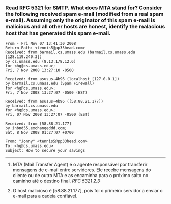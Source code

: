 ### Read RFC 5321 for SMTP. What does MTA stand for? Consider the following received spam e-mail (modified from a real spam e-mail). Assuming only the originator of this spam e-mail is malicious and all other hosts are honest, identify the malacious host that has generated this spam e-mail.

```
From - Fri Nov 07 13:41:30 2008
Return-Path: <tennis5@pp33head.com>
Received: from barmail.cs.umass.edu (barmail.cs.umass.edu [128.119.240.3]) 
by cs.umass.edu (8.13.1/8.12.6) 
for <hg@cs.umass.edu>; 
Fri, 7 Nov 2008 13:27:10 -0500

Received: from asusus-4b96 (localhost [127.0.0.1]) 
by barmail.cs.umass.edu (Spam Firewall) 
for <hg@cs.umass.edu>; 
Fri, 7 Nov 2008 13:27:07 -0500 (EST)

Received: from asusus-4b96 ([58.88.21.177]) 
by barmail.cs.umass.edu 
for <hg@cs.umass.edu>; 
Fri, 07 Nov 2008 13:27:07 -0500 (EST)

Received: from [58.88.21.177] 
by inbnd55.exchangeddd.com; 
Sat, 8 Nov 2008 01:27:07 +0700

From: "Jonny" <tennis5@pp33head.com>
To: <hg@cs.umass.edu>
Subject: How to secure your savings
```
---

1. MTA (Mail Transfer Agent) é o agente responsável por transferir mensagens de e-mail entre servidores. Ele recebe mensagens do cliente ou de outro MTA e as encaminha para o próximo salto no caminho até o destino final. *RFC 5321 2.3*

2. O host malicioso é [58.88.21.177], pois foi o primeiro servidor a enviar o e-mail para a cadeia confiável.
